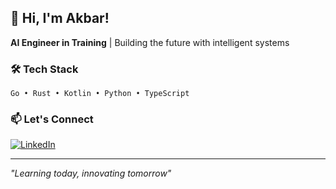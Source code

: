 ## 🤖 Hi, I'm Akbar!

**AI Engineer in Training** | Building the future with intelligent systems

### 🛠️ Tech Stack
```
Go • Rust • Kotlin • Python • TypeScript
```

### 📫 Let's Connect
[![LinkedIn](https://img.shields.io/badge/-LinkedIn-0077B5?style=flat&logo=linkedin&logoColor=white)](https://www.linkedin.com/in/mukhlisakb/)

---
*"Learning today, innovating tomorrow"*
